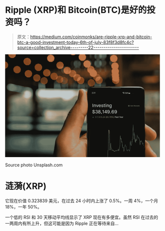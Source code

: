 # Ripple (XRP)和 Bitcoin(BTC)是好的投资吗？

> 原文：<https://medium.com/coinmonks/are-ripple-xrp-and-bitcoin-btc-a-good-investment-today-6th-of-july-83f8f3d8fc4c?source=collection_archive---------22----------------------->

![](img/2cb190920e732eee49ae1936f9be3a74.png)

Source photo Unsplash.com

# 涟漪(XRP)

它现在价值 0.323839 美元，在过去 24 小时内上涨了 0.5%。一周 4%，一个月 18%，一年 50%。

一个低的 RSI 和 30 天移动平均线显示了 XRP 现在有多便宜。虽然 RSI 在过去的一两周内有所上升，但这可能是因为 Ripple 正在等待来自…